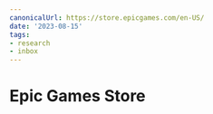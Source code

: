 ```yaml
---
canonicalUrl: https://store.epicgames.com/en-US/
date: '2023-08-15'
tags:
- research
- inbox
---
```


# Epic Games Store